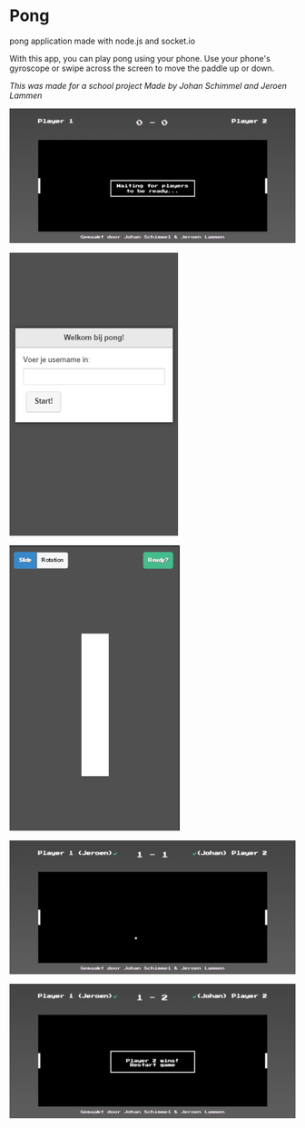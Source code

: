 # Pong
pong application made with node.js and socket.io

With this app, you can play pong using your phone. Use your phone's gyroscope or swipe across the screen to move the paddle up or down.

*This was made for a school project*
*Made by Johan Schimmel and Jeroen Lammen*

![alt text](https://github.com/JeroenLammen/pong/blob/master/readme_images/Screenshot_1.png "start screen pc")

![alt text](https://github.com/JeroenLammen/pong/blob/master/readme_images/Screenshot_2.png "start screen mobile")

![alt text](https://github.com/JeroenLammen/pong/blob/master/readme_images/Screenshot_3.png "controller mobile")

![alt text](https://github.com/JeroenLammen/pong/blob/master/readme_images/Screenshot_4.png "playing the game")

![alt text](https://github.com/JeroenLammen/pong/blob/master/readme_images/Screenshot_5.png "end screen")
